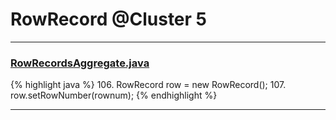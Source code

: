 # RowRecord @Cluster 5

***

### [RowRecordsAggregate.java](https://searchcode.com/codesearch/view/15642594/)
{% highlight java %}
106. RowRecord row = new RowRecord();
107. row.setRowNumber(rownum);
{% endhighlight %}

***

